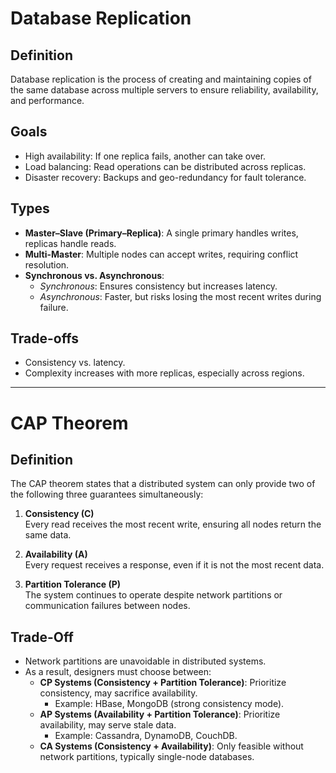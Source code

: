 # Database Replication

## Definition
Database replication is the process of creating and maintaining copies of the same database across multiple servers to ensure reliability, availability, and performance.

## Goals
- High availability: If one replica fails, another can take over.
- Load balancing: Read operations can be distributed across replicas.
- Disaster recovery: Backups and geo-redundancy for fault tolerance.

## Types
- **Master–Slave (Primary–Replica)**: A single primary handles writes, replicas handle reads.
- **Multi-Master**: Multiple nodes can accept writes, requiring conflict resolution.
- **Synchronous vs. Asynchronous**:
  - *Synchronous*: Ensures consistency but increases latency.
  - *Asynchronous*: Faster, but risks losing the most recent writes during failure.

## Trade-offs
- Consistency vs. latency.
- Complexity increases with more replicas, especially across regions.

---

# CAP Theorem

## Definition
The CAP theorem states that a distributed system can only provide two of the following three guarantees simultaneously:

1. **Consistency (C)**  
   Every read receives the most recent write, ensuring all nodes return the same data.

2. **Availability (A)**  
   Every request receives a response, even if it is not the most recent data.

3. **Partition Tolerance (P)**  
   The system continues to operate despite network partitions or communication failures between nodes.

## Trade-Off
- Network partitions are unavoidable in distributed systems.
- As a result, designers must choose between:
  - **CP Systems (Consistency + Partition Tolerance)**: Prioritize consistency, may sacrifice availability.  
    - Example: HBase, MongoDB (strong consistency mode).
  - **AP Systems (Availability + Partition Tolerance)**: Prioritize availability, may serve stale data.  
    - Example: Cassandra, DynamoDB, CouchDB.
  - **CA Systems (Consistency + Availability)**: Only feasible without network partitions, typically single-node databases.


